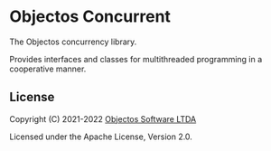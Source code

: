 # Objectos Concurrent

The Objectos concurrency library.

Provides interfaces and classes for multithreaded programming in a cooperative manner.

## License

Copyright (C) 2021-2022 [Objectos Software LTDA](https://www.objectos.com.br)

Licensed under the Apache License, Version 2.0.
